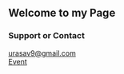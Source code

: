 ## Welcome to my Page 


### Support or Contact
urasav9@gmail.com<br />
[Event](https://calendar.google.com/event?action=TEMPLATE&tmeid=MW1rNTZxMXUzMTg4NjloZGw4MXQ2MHRqdGEgdXJhc2F2OUBt&tmsrc=urasav9%40gmail.com)
